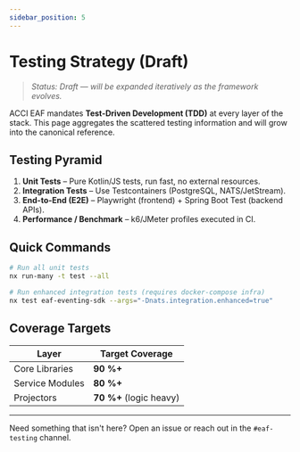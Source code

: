 ```yaml
---
sidebar_position: 5
---
```


# Testing Strategy (Draft)

> _Status: Draft — will be expanded iteratively as the framework evolves._

ACCI EAF mandates **Test-Driven Development (TDD)** at every layer of the stack.  This page aggregates the scattered testing information and will grow into the canonical reference.

## Testing Pyramid

1. **Unit Tests**  – Pure Kotlin/JS tests, run fast, no external resources.
2. **Integration Tests** – Use Testcontainers (PostgreSQL, NATS/JetStream).
3. **End-to-End (E2E)** – Playwright (frontend) + Spring Boot Test (backend APIs).
4. **Performance / Benchmark** – k6/JMeter profiles executed in CI.

## Quick Commands

```bash
# Run all unit tests
nx run-many -t test --all

# Run enhanced integration tests (requires docker-compose infra)
nx test eaf-eventing-sdk --args="-Dnats.integration.enhanced=true"
```

## Coverage Targets

| Layer            | Target Coverage |
| ---------------- | --------------- |
| Core Libraries   | **90 %+**       |
| Service Modules  | **80 %+**       |
| Projectors       | **70 %+** (logic heavy) |

---
Need something that isn't here?  Open an issue or reach out in the `#eaf-testing` channel.
